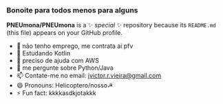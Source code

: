 ### Bonoite para todos menos para alguns

**PNEUmona/PNEUmona** is a ✨ _special_ ✨ repository because its `README.md` (this file) appears on your GitHub profile.


- 🔭 não tenho emprego, me contrata ai pfv
- 🌱 Estudando Kotlin
- 🤔 preciso de ajuda com AWS 
- 💬 me pergunte sobre Python/Java
- 📫 Contate-me no email: jvictor.r.vieira@gmail.com
- 😄 Pronouns: Helicoptero/nosso☭
- ⚡ Fun fact: kkkkasdkjotakkk
<div align="center">
  <a href="https://pneumm.carrd.co/">
</div>
<link rel="stylesheet" href="https://cdn.jsdelivr.net/gh/devicons/devicon@v2.14.0/devicon.min.css">
